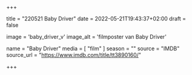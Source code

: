 +++

title = "220521 Baby Driver"
date = 2022-05-21T19:43:37+02:00 
draft = false

image = 'baby_driver_v'
image_alt = 'filmposter van Baby Driver'

name = "Baby Driver"
media = [ "film" ] 
season = ""
source = "IMDB"
source_url = "https://www.imdb.com/title/tt3890160/"

+++
